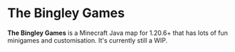 # The Bingley Games
**The Bingley Games** is a Minecraft Java map for 1.20.6+ that has lots of fun minigames and customisation. It's currently still a WIP.

